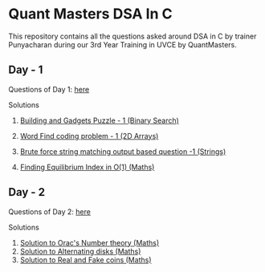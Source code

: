 # Quant Masters DSA In C

This repository contains all the questions asked around DSA in C by trainer Punyacharan during our 3rd Year Training in UVCE by QuantMasters.

## Day - 1

Questions of Day 1: [here](./day_1_08_04_2024/day_1_questions.md)

Solutions

1. [Building and Gadgets Puzzle - 1 (Binary Search)](./day_1_08_04_2024/building_and_gadgets_binary_search.md)

2. [Word Find coding problem - 1 (2D Arrays)](./day_1_08_04_2024/word_find.c)

3. [Brute force string matching output based question -1 (Strings)](./day_1_08_04_2024/output_based_brute_force_string_matching.md)

4. [Finding Equilibrium Index in O(1) (Maths)](./day_1_08_04_2024/equilibrium_index_inclusive_in_lhs.c)

## Day - 2

Questions of Day 2: [here](./day_2_09_04_2024/day_2_questions.md)

Solutions

1. [Solution to Orac's Number theory (Maths)](./day_2_09_04_2024/oracs_number_theory.c)
2. [Solution to Alternating disks (Maths)](./day_2_09_04_2024/alternating_disks.c)
3. [Solution to Real and Fake coins (Maths)](./day_2_09_04_2024/real_and_fake_coins.c)
